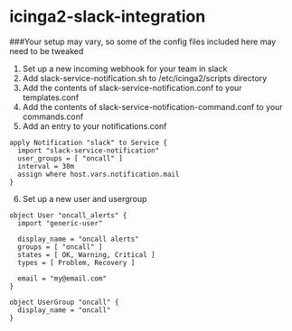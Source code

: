 # icinga2-slack-integration

###Your setup may vary, so some of the config files included here may need to be tweaked

1. Set up a new incoming webhook for your team in slack
2. Add slack-service-notification.sh to /etc/icinga2/scripts directory
3. Add the contents of slack-service-notification.conf to your templates.conf
4. Add the contents of slack-service-notification-command.conf to your commands.conf 
5. Add an entry to your notifications.conf
```
apply Notification "slack" to Service {
  import "slack-service-notification"
  user_groups = [ "oncall" ]
  interval = 30m
  assign where host.vars.notification.mail
}
```
6. Set up a new user and usergroup
```
object User "oncall_alerts" {
  import "generic-user"

  display_name = "oncall alerts"
  groups = [ "oncall" ]
  states = [ OK, Warning, Critical ]
  types = [ Problem, Recovery ]

  email = "my@email.com"
}

object UserGroup "oncall" {
  display_name = "oncall"
}
```
